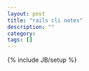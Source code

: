 ```yaml
---
layout: post
title: "rails cli notes"
description: ""
category: 
tags: []
---
```

{% include JB/setup %}
